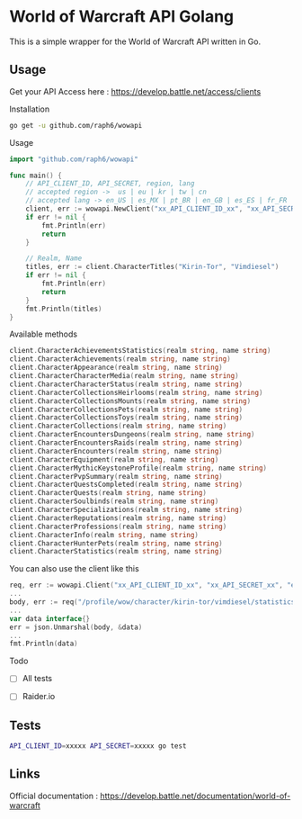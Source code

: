 # World of Warcraft API Golang

This is a simple wrapper for the World of Warcraft API written in Go.

## Usage

Get your API Access here : https://develop.battle.net/access/clients

Installation
```sh
go get -u github.com/raph6/wowapi
```

Usage
```go
import "github.com/raph6/wowapi"

func main() {
    // API_CLIENT_ID, API_SECRET, region, lang
    // accepted region ->  us | eu | kr | tw | cn
    // accepted lang -> en_US | es_MX | pt_BR | en_GB | es_ES | fr_FR | ru_RU | de_DE | pt_PT | it_IT | zh_TW | ko_KR | zh_CN
    client, err := wowapi.NewClient("xx_API_CLIENT_ID_xx", "xx_API_SECRET_xx", "eu", "fr_FR")
    if err != nil {
        fmt.Println(err)
        return
    }

    // Realm, Name
    titles, err := client.CharacterTitles("Kirin-Tor", "Vimdiesel")
    if err != nil {
        fmt.Println(err)
        return
    }
    fmt.Println(titles)
}
```

Available methods
```go
client.CharacterAchievementsStatistics(realm string, name string)
client.CharacterAchievements(realm string, name string)
client.CharacterAppearance(realm string, name string)
client.CharacterCharacterMedia(realm string, name string)
client.CharacterCharacterStatus(realm string, name string)
client.CharacterCollectionsHeirlooms(realm string, name string)
client.CharacterCollectionsMounts(realm string, name string)
client.CharacterCollectionsPets(realm string, name string)
client.CharacterCollectionsToys(realm string, name string)
client.CharacterCollections(realm string, name string)
client.CharacterEncountersDungeons(realm string, name string)
client.CharacterEncountersRaids(realm string, name string)
client.CharacterEncounters(realm string, name string)
client.CharacterEquipment(realm string, name string)
client.CharacterMythicKeystoneProfile(realm string, name string)
client.CharacterPvpSummary(realm string, name string)
client.CharacterQuestsCompleted(realm string, name string)
client.CharacterQuests(realm string, name string)
client.CharacterSoulbinds(realm string, name string)
client.CharacterSpecializations(realm string, name string)
client.CharacterReputations(realm string, name string)
client.CharacterProfessions(realm string, name string)
client.CharacterInfo(realm string, name string)
client.CharacterHunterPets(realm string, name string)
client.CharacterStatistics(realm string, name string)
```

You can also use the client like this
```go
req, err := wowapi.Client("xx_API_CLIENT_ID_xx", "xx_API_SECRET_xx", "eu", "fr_FR")
...
body, err := req("/profile/wow/character/kirin-tor/vimdiesel/statistics")
...
var data interface{}
err = json.Unmarshal(body, &data)
...
fmt.Println(data)
```

Todo
- [ ] All tests
- [ ] Raider.io


## Tests

```sh
API_CLIENT_ID=xxxxx API_SECRET=xxxxx go test
```

## Links

Official documentation : https://develop.battle.net/documentation/world-of-warcraft